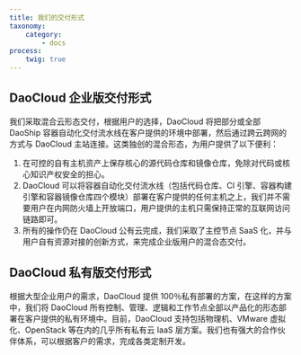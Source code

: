 ```yaml
---
title: 我们的交付形式
taxonomy:
    category:
        - docs
process:
    twig: true
---
```


## DaoCloud 企业版交付形式

我们采取混合云形态交付，根据用户的选择，DaoCloud 将把部分或全部 DaoShip 容器自动化交付流水线在客户提供的环境中部署，然后通过跨云跨网的方式与 DaoCloud 主站连接。这类独创的混合形态，为用户提供了以下便利：

1. 在可控的自有主机资产上保存核心的源代码仓库和镜像仓库，免除对代码或核心知识产权安全的担心。
2. DaoCloud 可以将容器自动化交付流水线（包括代码仓库、CI 引擎、容器构建引擎和容器镜像仓库四个模块）部署在客户提供的任何主机之上，我们并不需要用户在内网防火墙上开放端口，用户提供的主机只需保持正常的互联网访问链路即可。
3. 所有的操作仍在 DaoCloud 公有云完成，我们采取了主控节点 SaaS 化，并与用户自有资源对接的创新方式，来完成企业版用户的混合态交付。

## DaoCloud 私有版交付形式

根据大型企业用户的需求，DaoCloud 提供 100％私有部署的方案，在这样的方案中，我们将 DaoCloud 所有控制、管理、逻辑和工作节点全部以产品化的形态部署在客户提供的私有环境中。目前，DaoCloud 支持包括物理机、VMware 虚拟化、OpenStack 等在内的几乎所有私有云 IaaS 层方案。我们也有强大的合作伙伴体系，可以根据客户的需求，完成各类定制开发。
